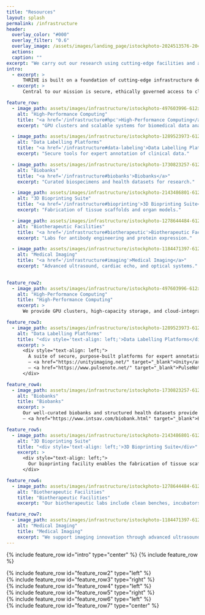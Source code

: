 ```yaml
---
title: "Resources"
layout: splash
permalink: /infrastructure
header:
  overlay_color: "#000"
  overlay_filter: "0.6"
  overlay_image: /assets/images/landing_page/istockphoto-2024513576-2048x2048.jpg
  actions:
  caption: ""
excerpt: "We carry out our research using cutting-edge facilities and advanced resources that enable innovation in digital health, diagnostics, and therapeutics."
intro: 
  - excerpt: >
      THRIVE is built on a foundation of cutting-edge infrastructure designed to accelerate translational healthcare innovation. From high-performance computing and advanced medical imaging to bespoke data annotation platforms and biotherapeutic laboratories, our facilities empower interdisciplinary teams to move seamlessly from discovery to impact.
  - excerpt: >
      Central to our mission is secure, ethically governed access to clinical data and biobanking resources, enabling scalable, reproducible, and patient-centred research at regional, national, and global levels.

feature_row:
  - image_path: assets/images/infrastructure/istockphoto-497603996-612x612.jpg
    alt: "High-Performance Computing"
    title: "<a href='/infrastructure#hpc'>High-Performance Computing</a>"
    excerpt: "GPU clusters and scalable systems for biomedical data analysis."

  - image_path: assets/images/infrastructure/istockphoto-1289523973-612x612.jpg
    alt: "Data Labelling Platforms"
    title: "<a href='/infrastructure#data-labeling'>Data Labelling Platforms</a>"
    excerpt: "Secure tools for expert annotation of clinical data."

  - image_path: assets/images/infrastructure/istockphoto-1730823257-612x612.jpg
    alt: "Biobanks"
    title: "<a href='/infrastructure#biobanks'>Biobanks</a>"
    excerpt: "Curated biospecimens and health datasets for research."

  - image_path: assets/images/infrastructure/istockphoto-2143486801-612x612.jpg
    alt: "3D Bioprinting Suite"
    title: "<a href='/infrastructure#bioprinting'>3D Bioprinting Suite</a>"
    excerpt: "Fabrication of tissue scaffolds and organ models."

  - image_path: assets/images/infrastructure/istockphoto-1278644484-612x612.jpg
    alt: "Biotherapeutic Facilities"
    title: "<a href='/infrastructure#biotherapeutic'>Biotherapeutic Facilities</a>"
    excerpt: "Labs for antibody engineering and protein expression."

  - image_path: assets/images/infrastructure/istockphoto-1184471397-612x612.jpg
    alt: "Medical Imaging"
    title: "<a href='/infrastructure#imaging'>Medical Imaging</a>"
    excerpt: "Advanced ultrasound, cardiac echo, and optical systems."
    

feature_row2:
  - image_path: assets/images/infrastructure/istockphoto-497603996-612x612.jpg
    alt: "High-Performance Computing"
    title: "High-Performance Computing"
    excerpt: >
      We provide GPU clusters, high-capacity storage, and cloud-integrated systems for scalable biomedical data analysis and model training. These resources enable rapid AI model development, large-scale data processing, and secure handling of clinical datasets for translational healthcare research.

feature_row3:
  - image_path: assets/images/infrastructure/istockphoto-1289523973-612x612.jpg
    alt: "Data Labelling Platforms"
    title: "<div style='text-align: left;'>Data Labelling Platforms</div>"
    excerpt: >
      <div style="text-align: left;">
        A suite of secure, purpose-built platforms for expert annotation of clinical signals and images. These tools support collaborative workflows and integrate with both cloud and NAS environments.<br><br>
        – <a href="https://unityimaging.net/" target="_blank">Unity</a>: browser-based annotation of echocardiographic sequences<br>
        – <a href="https://www.pulsenote.net/" target="_blank">PulseNote</a>: multimodal annotation of biological signals such as ECG and EEG
      </div>

feature_row4:
  - image_path: assets/images/infrastructure/istockphoto-1730823257-612x612.jpg
    alt: "Biobanks"
    title: "Biobanks"
    excerpt: >
      Our well-curated biobanks and structured health datasets provide researchers with ethically governed access to biospecimens, imaging, and linked clinical data.<br><br>
      – <a href="https://www.intsav.com/biobank.html" target="_blank">Explore our Biobank project</a>

feature_row5:
  - image_path: assets/images/infrastructure/istockphoto-2143486801-612x612.jpg
    alt: "3D Bioprinting Suite"
    title: "<div style='text-align: left;'>3D Bioprinting Suite</div>"
    excerpt: >
      <div style="text-align: left;">
        Our bioprinting facility enables the fabrication of tissue scaffolds and organ models to support regenerative medicine and therapeutic development. These technologies are used in conjunction with imaging and drug delivery platforms.
      </div>

feature_row6:
  - image_path: assets/images/infrastructure/istockphoto-1278644484-612x612.jpg
    alt: "Biotherapeutic Facilities"
    title: "Biotherapeutic Facilities"
    excerpt: "Our biotherapeutic labs include clean benches, incubators, and protein purification systems to support advanced cell culture, antibody engineering, and therapeutic development."

feature_row7:
  - image_path: assets/images/infrastructure/istockphoto-1184471397-612x612.jpg
    alt: "Medical Imaging"
    title: "Medical Imaging"
    excerpt: "We support imaging innovation through advanced ultrasound, cardiac echo, and optical systems—integrated with AI-driven analytics for translational research."
---
```


{% include feature_row id="intro" type="center" %}
{% include feature_row %}

<div id="hpc">
  {% include feature_row id="feature_row2" type="left" %}
</div>

<div id="data-labeling">
  {% include feature_row id="feature_row3" type="right" %}
</div>

<div id="biobanks">
  {% include feature_row id="feature_row4" type="left" %}
</div>

<div id="bioprinting">
  {% include feature_row id="feature_row5" type="right" %}
</div>

<div id="biotherapeutic">
  {% include feature_row id="feature_row6" type="left" %}
</div>

<div id="imaging">
  {% include feature_row id="feature_row7" type="center" %}
</div>



